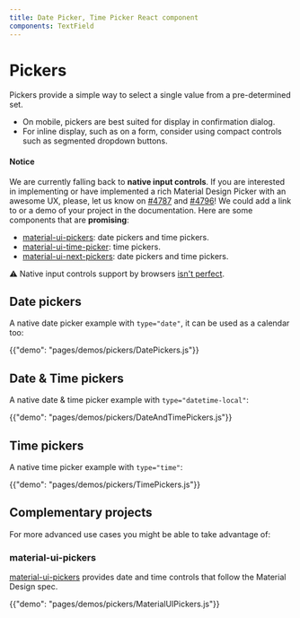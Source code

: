 ```yaml
---
title: Date Picker, Time Picker React component
components: TextField
---
```


# Pickers

<p class="description">Pickers provide a simple way to select a single value from a pre-determined set.</p>

- On mobile, pickers are best suited for display in confirmation dialog.
- For inline display, such as on a form, consider using compact controls such as segmented dropdown buttons.

#### Notice

We are currently falling back to **native input controls**.
If you are interested in implementing or have implemented a rich Material Design Picker with an awesome UX, please, let us know on [#4787](https://github.com/mui-org/material-ui/issues/4787) and [#4796](https://github.com/mui-org/material-ui/issues/4796)! We could add a link to or a demo of your project in the documentation.
Here are some components that are **promising**:
- [material-ui-pickers](https://github.com/dmtrKovalenko/material-ui-pickers): date pickers and time pickers.
- [material-ui-time-picker](https://github.com/TeamWertarbyte/material-ui-time-picker): time pickers.
- [material-ui-next-pickers](https://github.com/chingyawhao/material-ui-next-pickers): date pickers and time pickers.


⚠️ Native input controls support by browsers [isn't perfect](https://caniuse.com/#feat=input-datetime).

## Date pickers

A native date picker example with `type="date"`, it can be used as a calendar too:

{{"demo": "pages/demos/pickers/DatePickers.js"}}

## Date & Time pickers

A native date & time picker example with `type="datetime-local"`:

{{"demo": "pages/demos/pickers/DateAndTimePickers.js"}}

## Time pickers

A native time picker example with `type="time"`:

{{"demo": "pages/demos/pickers/TimePickers.js"}}

## Complementary projects
For more advanced use cases you might be able to take advantage of:

### material-ui-pickers

[material-ui-pickers](https://material-ui-pickers.firebaseapp.com/) provides date and time controls that follow the Material Design spec.

{{"demo": "pages/demos/pickers/MaterialUIPickers.js"}}
